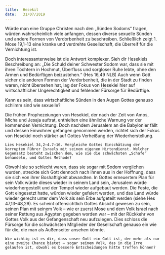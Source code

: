 ```yaml
---
title:  Hesekil
date:   31/07/2019
---
```


Würde man eine Gruppe Christen nach den „Sünden Sodoms“ fragen, würden wahrscheinlich viele anfangen, dessen diverse sexuelle Sünden und andere Formen von Verdorbenheit zu beschreiben. Schließlich zeigt 1. Mose 19,1–13 eine kranke und verdrehte Gesellschaft, die überreif für die Vernichtung ist.

Doch interessanterweise ist die Antwort komplexer. Sieh dir Hesekiels Beschreibung an: „Die Schuld deiner Schwester Sodom war, dass sie mit ihren Töchtern in Hochmut, Überfluss und sorgloser Ruhe lebte, ohne den Armen und Bedürftigen beizustehen.“ (Hes 16,49 NLB) Auch wenn Gott sicher die anderen Formen der Verdorbenheit, die in der Stadt zu finden waren, nicht übersehen hat, lag der Fokus von Hesekiel hier auf wirtschaftlicher Ungerechtigkeit und fehlender Fürsorge für Bedürftige.

Kann es sein, dass wirtschaftliche Sünden in den Augen Gottes genauso schlimm sind wie sexuelle?

Die frühen Prophezeiungen von Hesekiel, der nach der Zeit von Amos, Micha und Jesaja auftrat, enthielten eine ähnliche Warnung vor der kommenden Vernichtung. Doch nachdem Jerusalem an die Babylonier fällt und dessen Einwohner gefangen genommen werden, richtet sich der Fokus von Hesekiel noch stärker auf Gottes Verheißung der Wiederherstellung.

`Lies Hesekiel 34,2–4.7–16. Vergleiche Gottes Einschätzung der korrupten Führer Israels mit seinem eigenen Hirtendienst. Welcher Gegensatz besteht zwischen dem, wie sie die schwächsten „Schafe“ behandeln, und Gottes Methode?`

Obwohl sie so schlecht waren, dass sie sogar mit Sodom verglichen wurden, streckte sich Gott dennoch nach ihnen aus in der Hoffnung, dass sie sich von ihrer Boshaftigkeit abwandten. In Gottes erneuertem Plan für sein Volk würde dieses wieder in seinem Land sein, Jerusalem würde wiederhergestellt und der Tempel wieder aufgebaut werden. Die Feste, die Gott eingesetzt hatte, würden wieder gefeiert werden, und das Land würde wieder gerecht unter dem Volk als sein Erbe aufgeteilt werden (siehe Hes 47,13–48,29). Es scheint offensichtlich Gottes Absicht gewesen zu sein, seinen Plan mit seinem Volk – wie er zuerst Mose und dem Volk Israel nach seiner Rettung aus Ägypten gegeben worden war – mit der Rückkehr von Gottes Volk aus der Gefangenschaft neu aufzulegen. Dies schloss die Fürsorge für die schwächsten Mitglieder der Gesellschaft genauso ein wie für die, die man als Außenseiter ansehen könnte.

`Wie wichtig ist es dir, dass unser Gott ein Gott ist, der mehr als nur eine zweite Chance bietet – sogar seinem Volk, das in die Irre gelaufen ist, obwohl es bessere Entscheidungen hätte treffen können?`